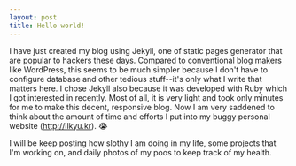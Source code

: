 ```yaml
---
layout: post
title: Hello world!
---
```


I have just created my blog using Jekyll, one of static pages generator that are popular to hackers these days. Compared to conventional blog makers like WordPress, this seems to be much simpler because I don't have to configure database and other tedious stuff--it's only what I write that matters here. I chose Jekyll also because it was developed with Ruby which I got interested in recently. Most of all, it is very light and took only minutes for me to make this decent, responsive blog. Now I am very saddened to think about the amount of time and efforts I put into my buggy personal website (http://ilkyu.kr). 😭

I will be keep posting how slothy I am doing in my life, some projects that I'm working on, and daily photos of my poos to keep track of my health. 
